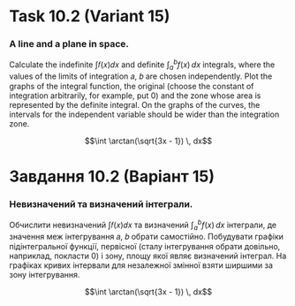 # Task 10.2 (Variant 15)

### A line and a plane in space.

Calculate the indefinite ∫𝑓(𝑥)𝑑𝑥 and definite $\int_{a}^{b} f(x) \, dx$ integrals, where the values of the limits of
integration 𝑎, 𝑏 are chosen independently. Plot the graphs of the integral function, the original (choose the constant
of integration arbitrarily, for example, put 0) and the zone whose area is represented by the definite integral. On the
graphs of the curves, the intervals for the independent variable should be wider than the integration zone.

$$\int \arctan(\sqrt{3x - 1}) \, dx$$

# Завдання 10.2 (Варіант 15)

### Невизначений та визначений інтеграли.

Обчислити невизначений ∫𝑓(𝑥)𝑑𝑥 та визначений $\int_{a}^{b} f(x) \, dx$
інтеграли, де значення меж інтегрування 𝑎, 𝑏 обрати самостійно. Побудувати
графіки підінтегральної функції, первісної (сталу інтегрування обрати довільно,
наприклад, покласти 0) і зону, площу якої являє визначений інтеграл. На
графіках кривих інтервали для незалежної змінної взяти ширшими за зону
інтегрування.

$$\int \arctan(\sqrt{3x - 1}) \, dx$$

